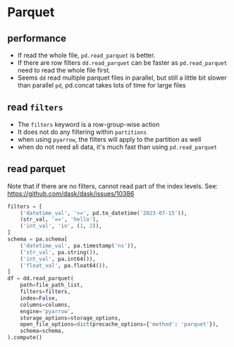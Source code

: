 # Parquet

## performance
- If read the whole file, `pd.read_parquet` is better.
- If there are row filters `dd.read_parquet` can be faster as `pd.read_parquet` need to read the whole file first.
- Seems `dd` read multiple parquet files in parallel, but still a little bit slower than parallel `pd`, pd.concat takes lots of time for large files

## read `filters`
- The `filters` keyword is a row-group-wise action
- It does not do any filtering within `partitions`
- when using `pyarrow`, the filters will apply to the partition as well
- when do not need all data, it's much fast than using `pd.read_parquet`

## read parquet
Note that if there are no filters, cannot read part of the index levels. See: https://github.com/dask/dask/issues/10386
```py
filters = [
    ('datetime_val', '>=', pd.to_datetime('2023-07-15')),
    (str_val, '==', 'hello'),
    ('int_val', 'in', (1, 2)),
]
schema = pa.schema[
    ('datetime_val', pa.timestamp('ns')),
    ('str_val', pa.string()),
    ('int_val', pa.int64()),
    ('float_val', pa.float64()),
]        
df = dd.read_parquet(
    path=file_path_list,
    filters=filters,
    index=False,
    columns=columns,
    engine='pyarrow',
    storage_options=storage_options,
    open_file_options=dict(precache_options={'method': 'parquet'}),
    schema=schema,
).compute()
```
